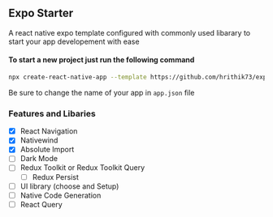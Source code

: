 ## Expo Starter

A react native expo template configured with commonly used libarary to start your app developement with ease

#### To start a new project just run the following command

```bash
npx create-react-native-app --template https://github.com/hrithik73/expo-starter
```

Be sure to change the name of your app in `app.json` file

### Features and Libaries

- [x] React Navigation
- [x] Nativewind
- [x] Absolute Import
- [ ] Dark Mode
- [ ] Redux Toolkit or Redux Toolkit Query
  - [ ] Redux Persist
- [ ] UI library (choose and Setup)
- [ ] Native Code Generation
- [ ] React Query
